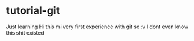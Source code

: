 # tutorial-git
Just learning
Hi this mi very first
experience with git
so :v
I dont even know this shit existed
